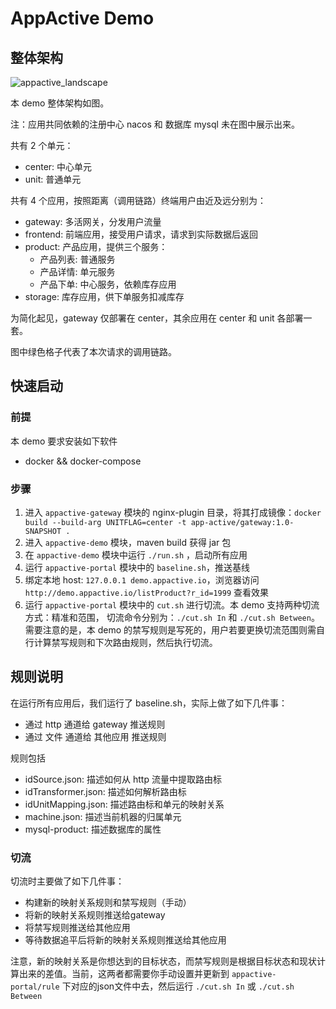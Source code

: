 # AppActive Demo

## 整体架构
![appactive_landscape](https://appactive.oss-cn-beijing.aliyuncs.com/images/AppActive-demo.png)

本 demo 整体架构如图。 

注：应用共同依赖的注册中心 nacos 和 数据库 mysql 未在图中展示出来。

共有 2 个单元：

- center: 中心单元 
- unit: 普通单元

共有 4 个应用，按照距离（调用链路）终端用户由近及远分别为：

- gateway: 多活网关，分发用户流量
- frontend: 前端应用，接受用户请求，请求到实际数据后返回
- product: 产品应用，提供三个服务：
	- 产品列表: 普通服务
	- 产品详情: 单元服务
	- 产品下单: 中心服务，依赖库存应用
- storage: 库存应用，供下单服务扣减库存

为简化起见，gateway 仅部署在 center，其余应用在 center 和 unit 各部署一套。

图中绿色格子代表了本次请求的调用链路。

## 快速启动

### 前提
本 demo 要求安装如下软件

- docker && docker-compose

### 步骤

1. 进入 `appactive-gateway` 模块的 nginx-plugin 目录，将其打成镜像：`docker build --build-arg UNITFLAG=center -t app-active/gateway:1.0-SNAPSHOT .`
2. 进入 `appactive-demo` 模块，maven build 获得 jar 包
3. 在 `appactive-demo` 模块中运行 `./run.sh` ，启动所有应用
4. 运行 `appactive-portal` 模块中的 `baseline.sh`，推送基线
5. 绑定本地 host: `127.0.0.1 demo.appactive.io`，浏览器访问 `http://demo.appactive.io/listProduct?r_id=1999` 查看效果
6. 运行 `appactive-portal` 模块中的 `cut.sh` 进行切流。本 demo 支持两种切流方式：精准和范围，
切流命令分别为：`./cut.sh In` 和 `./cut.sh Between`。需要注意的是，本 demo 的禁写规则是写死的，用户若要更换切流范围则需自行计算禁写规则和下次路由规则，然后执行切流。

## 规则说明

在运行所有应用后，我们运行了 baseline.sh，实际上做了如下几件事：

- 通过 http 通道给 gateway 推送规则
- 通过 文件 通道给 其他应用 推送规则

规则包括

- idSource.json: 描述如何从 http 流量中提取路由标
- idTransformer.json: 描述如何解析路由标
- idUnitMapping.json: 描述路由标和单元的映射关系
- machine.json: 描述当前机器的归属单元
- mysql-product: 描述数据库的属性

### 切流
切流时主要做了如下几件事：

- 构建新的映射关系规则和禁写规则（手动）
- 将新的映射关系规则推送给gateway
- 将禁写规则推送给其他应用
- 等待数据追平后将新的映射关系规则推送给其他应用

注意，新的映射关系是你想达到的目标状态，而禁写规则是根据目标状态和现状计算出来的差值。当前，这两者都需要你手动设置并更新到 `appactive-portal/rule` 下对应的json文件中去，然后运行 `./cut.sh In` 或 `./cut.sh Between`


